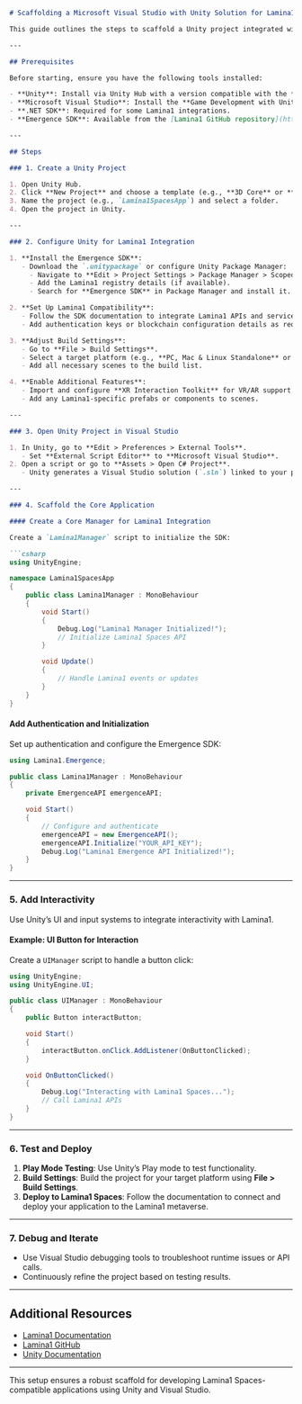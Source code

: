```markdown
# Scaffolding a Microsoft Visual Studio with Unity Solution for Lamina1 Spaces-Compatible Applications

This guide outlines the steps to scaffold a Unity project integrated with Microsoft Visual Studio to build a Lamina1 Spaces-compatible application.

---

## Prerequisites

Before starting, ensure you have the following tools installed:

- **Unity**: Install via Unity Hub with a version compatible with the **Emergence SDK** and Lamina1.
- **Microsoft Visual Studio**: Install the **Game Development with Unity** workload during setup.
- **.NET SDK**: Required for some Lamina1 integrations.
- **Emergence SDK**: Available from the [Lamina1 GitHub repository](https://github.com/lamina1).

---

## Steps

### 1. Create a Unity Project

1. Open Unity Hub.
2. Click **New Project** and choose a template (e.g., **3D Core** or **URP** for high visual fidelity).
3. Name the project (e.g., `Lamina1SpacesApp`) and select a folder.
4. Open the project in Unity.

---

### 2. Configure Unity for Lamina1 Integration

1. **Install the Emergence SDK**:
   - Download the `.unitypackage` or configure Unity Package Manager:
     - Navigate to **Edit > Project Settings > Package Manager > Scoped Registries**.
     - Add the Lamina1 registry details (if available).
     - Search for **Emergence SDK** in Package Manager and install it.

2. **Set Up Lamina1 Compatibility**:
   - Follow the SDK documentation to integrate Lamina1 APIs and services.
   - Add authentication keys or blockchain configuration details as required.

3. **Adjust Build Settings**:
   - Go to **File > Build Settings**.
   - Select a target platform (e.g., **PC, Mac & Linux Standalone** or **WebGL**).
   - Add all necessary scenes to the build list.

4. **Enable Additional Features**:
   - Import and configure **XR Interaction Toolkit** for VR/AR support.
   - Add any Lamina1-specific prefabs or components to scenes.

---

### 3. Open Unity Project in Visual Studio

1. In Unity, go to **Edit > Preferences > External Tools**.
   - Set **External Script Editor** to **Microsoft Visual Studio**.
2. Open a script or go to **Assets > Open C# Project**.
   - Unity generates a Visual Studio solution (`.sln`) linked to your project.

---

### 4. Scaffold the Core Application

#### Create a Core Manager for Lamina1 Integration

Create a `Lamina1Manager` script to initialize the SDK:

```csharp
using UnityEngine;

namespace Lamina1SpacesApp
{
    public class Lamina1Manager : MonoBehaviour
    {
        void Start()
        {
            Debug.Log("Lamina1 Manager Initialized!");
            // Initialize Lamina1 Spaces API
        }

        void Update()
        {
            // Handle Lamina1 events or updates
        }
    }
}
```

#### Add Authentication and Initialization

Set up authentication and configure the Emergence SDK:

```csharp
using Lamina1.Emergence;

public class Lamina1Manager : MonoBehaviour
{
    private EmergenceAPI emergenceAPI;

    void Start()
    {
        // Configure and authenticate
        emergenceAPI = new EmergenceAPI();
        emergenceAPI.Initialize("YOUR_API_KEY");
        Debug.Log("Lamina1 Emergence API Initialized!");
    }
}
```

---

### 5. Add Interactivity

Use Unity’s UI and input systems to integrate interactivity with Lamina1.

#### Example: UI Button for Interaction

Create a `UIManager` script to handle a button click:

```csharp
using UnityEngine;
using UnityEngine.UI;

public class UIManager : MonoBehaviour
{
    public Button interactButton;

    void Start()
    {
        interactButton.onClick.AddListener(OnButtonClicked);
    }

    void OnButtonClicked()
    {
        Debug.Log("Interacting with Lamina1 Spaces...");
        // Call Lamina1 APIs
    }
}
```

---

### 6. Test and Deploy

1. **Play Mode Testing**: Use Unity’s Play mode to test functionality.
2. **Build Settings**: Build the project for your target platform using **File > Build Settings**.
3. **Deploy to Lamina1 Spaces**: Follow the documentation to connect and deploy your application to the Lamina1 metaverse.

---

### 7. Debug and Iterate

- Use Visual Studio debugging tools to troubleshoot runtime issues or API calls.
- Continuously refine the project based on testing results.

---

## Additional Resources

- [Lamina1 Documentation](https://docs.lamina1.com)
- [Lamina1 GitHub](https://github.com/lamina1)
- [Unity Documentation](https://docs.unity3d.com)

---

This setup ensures a robust scaffold for developing Lamina1 Spaces-compatible applications using Unity and Visual Studio.
```
